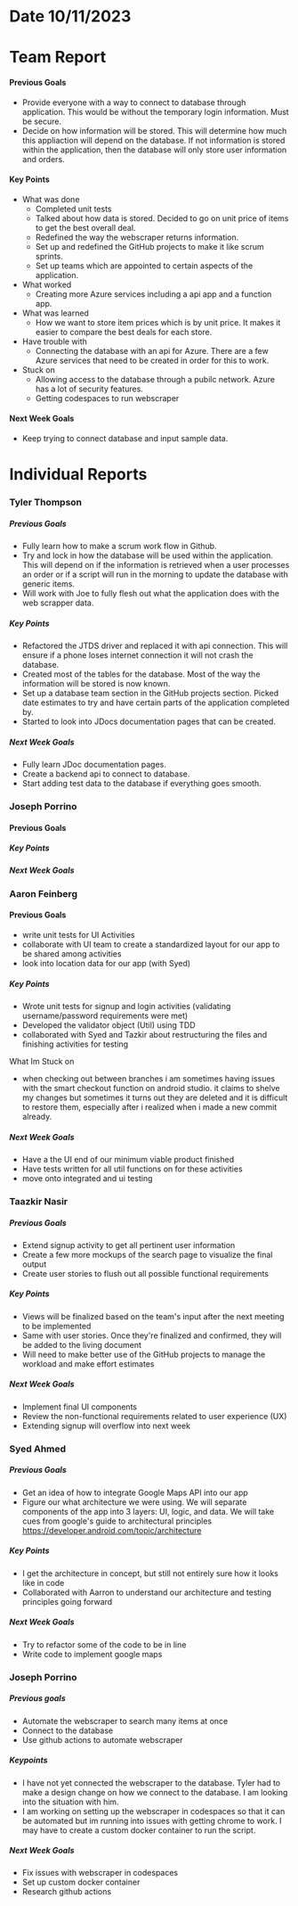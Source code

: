 # Date 10/11/2023
# Team Report

#### Previous Goals
- Provide everyone with a way to connect to database through application. This would be without the temporary login information. Must be secure.
- Decide on how information will be stored. This will determine how much this appliaction will depend on the database. If not information is stored within the application, then the database will only store user information and orders.
#### Key Points
- What was done
  - Completed unit tests
  - Talked about how data is stored. Decided to go on unit price of items to get the best overall deal.
  - Redefined the way the webscraper returns information.
  - Set up and redefined the GitHub projects to make it like scrum sprints.
  - Set up teams which are appointed to certain aspects of the application.
- What worked
  - Creating more Azure services including a api app and a function app.
- What was learned
  - How we want to store item prices which is by unit price. It makes it easier to compare the best deals for each store.
- Have trouble with
  - Connecting the database with an api for Azure. There are a few Azure services that need to be created in order for this to work.
- Stuck on
  - Allowing access to the database through a pubilc network. Azure has a lot of security features.
  - Getting codespaces to run webscraper
#### Next Week Goals
- Keep trying to connect database and input sample data.

# Individual Reports

### Tyler Thompson
##### Previous Goals
- Fully learn how to make a scrum work flow in Github.
- Try and lock in how the database will be used within the application. This will depend on if the information is retrieved when a user processes an order or if a script will run in the morning to update the database with generic items.
- Will work with Joe to fully flesh out what the application does with the web scrapper data.
##### Key Points
- Refactored the JTDS driver and replaced it with api connection. This will ensure if a phone loses internet connection it will not crash the database.
- Created most of the tables for the database. Most of the way the information will be stored is now known.
- Set up a database team section in the GitHub projects section. Picked date estimates to try and have certain parts of the application completed by.
- Started to look into JDocs documentation pages that can be created.
##### Next Week Goals
- Fully learn JDoc documentation pages.
- Create a backend api to connect to database.
- Start adding test data to the database if everything goes smooth.

### Joseph Porrino
#### Previous Goals

##### Key Points

##### Next Week Goals

### Aaron Feinberg
#### Previous Goals
- write unit tests for UI Activities 
- collaborate with UI team to create a standardized layout for our app to be shared among activities 
- look into location data for our app (with Syed) 

##### Key Points
- Wrote unit tests for signup and login activities (validating username/password requirements were met)
- Developed the validator object (Util) using TDD
- collaborated with Syed and Tazkir about restructuring the files and finishing activities for testing

What Im Stuck on
- when checking out between branches i am sometimes having issues with the smart checkout function on android studio. 
it claims to shelve my changes but sometimes it turns out they are deleted and it is difficult to restore them, 
especially after i realized when i made a new commit already. 

##### Next Week Goals
- Have a the UI end of our minimum viable product finished 
- Have tests written for all util functions on for these activities 
- move onto integrated and ui testing 

### Taazkir Nasir
##### Previous Goals
- Extend signup activity to get all pertinent user information 
- Create a few more mockups of the search page to visualize the final output
- Create user stories to flush out all possible functional requirements 
##### Key Points
- Views will be finalized based on the team's input after the next meeting to be implemented 
- Same with user stories. Once they're finalized and confirmed, they will be added to the living document 
- Will need to make better use of the GitHub projects to manage the workload and make effort estimates
##### Next Week Goals
- Implement final UI components 
- Review the non-functional requirements related to user experience (UX)
- Extending signup will overflow into next week  


### Syed Ahmed
##### Previous Goals
- Get an idea of how to integrate Google Maps API into our app
- Figure our what architecture we were using. We will separate components of the app into 3 layers: UI, logic, and data. 
We will take cues from google's guide to architectural principles <https://developer.android.com/topic/architecture>

##### Key Points
- I get the architecture in concept, but still not entirely sure how it looks like in code
- Collaborated with Aarron to understand our architecture and testing principles going forward

##### Next Week Goals
- Try to refactor some of the code to be in line
- Write code to implement google maps


### Joseph Porrino
##### Previous goals
- Automate the webscraper to search many items at once
- Connect to the database 
- Use github actions to automate webscraper

##### Keypoints
- I have not yet connected the webscraper to the database. Tyler had to make a design change on how we connect to the database. I am looking into the situation with him.
- I am working on setting up the webscraper in codespaces so that it can be automated but im running into issues with getting chrome to work. I may have to create
  a custom docker container to run the script.

##### Next Week Goals
- Fix issues with webscraper in codespaces
- Set up custom docker container
- Research github actions

